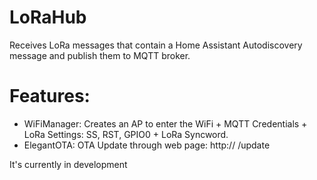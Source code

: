 # LoRaHub

Receives LoRa messages that contain a Home Assistant Autodiscovery message and publish them to MQTT broker.

# Features:
- WiFiManager: Creates an AP to enter the WiFi + MQTT Credentials + LoRa Settings: SS, RST, GPIO0 + LoRa Syncword.
- ElegantOTA: OTA Update through web page: http:// <esp-ip> /update

It's currently in development
